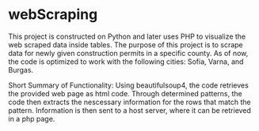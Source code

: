 # webScraping

This project is constructed on Python and later uses PHP to visualize the web scraped data inside tables.
The purpose of this project is to scrape data for newly given construction permits in a specific county. As of now, the code is optimized
to work with the following cities: Sofia, Varna, and Burgas. 

Short Summary of Functionality:
Using beautifulsoup4, the code retrieves the provided web page as html code. Through determined patterns, the code then extracts the nescessary information
for the rows that match the pattern. Information is then sent to a host server, where it can be retrieved in a php page. 
